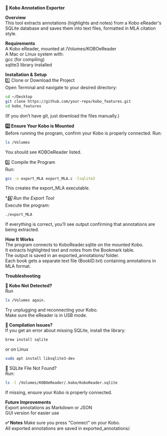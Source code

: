 **📄 Kobo Annotation Exporter** 
  
**Overview**  
This tool extracts annotations (highlights and notes) from a Kobo eReader's SQLite database and saves them into text files, formatted in MLA citation style.

**Requirements**  
A Kobo eReader, mounted at /Volumes/KOBOeReader  
A Mac or Linux system with:  
gcc (for compiling)  
sqlite3 library installed  

**Installation & Setup**  
1️⃣ Clone or Download the Project  
Open Terminal and navigate to your desired directory:  
```sh  
cd ~/Desktop
git clone https://github.com/your-repo/kobo_features.git  
cd kobo_features
```

(If you don’t have git, just download the files manually.)  

**2️⃣ Ensure Your Kobo is Mounted**  
Before running the program, confirm your Kobo is properly connected. Run:  

```sh
ls /Volumes
```
You should see KOBOeReader listed.  

3️⃣ Compile the Program  
Run:  
```sh
gcc -o export_MLA export_MLA.c -lsqlite3
```
This creates the export_MLA executable.

**4️⃣ Run the Export Tool*  
Execute the program:  

```sh  
./export_MLA
```
If everything is correct, you’ll see output confirming that annotations are being extracted.  

**How It Works**  
The program connects to KoboReader.sqlite on the mounted Kobo.  
It extracts highlighted text and notes from the Bookmark table.  
The output is saved in an exported_annotations/ folder.  
Each book gets a separate text file (BookID.txt) containing annotations in MLA format.

**Troubleshooting**

**🔹 Kobo Not Detected?**  
Run
```sh
ls /Volumes again.
``` 
Try unplugging and reconnecting your Kobo.    
Make sure the eReader is in USB mode.  
 
**🔹 Compilation Issues?**  
If you get an error about missing SQLite, install the library:  

```sh
brew install sqlite
```
or on Linux
```sh
sudo apt install libsqlite3-dev
```

🔹 SQLite File Not Found?    
Run:  
```sh
ls -l /Volumes/KOBOeReader/.kobo/KoboReader.sqlite
```
If missing, ensure your Kobo is properly connected.  

**Future Improvements**  
Export annotations as Markdown or JSON  
GUI version for easier use  

**✅ Notes**
Make sure you press "Connect" on your Kobo.  
All exported annotations are saved in exported_annotations/.
